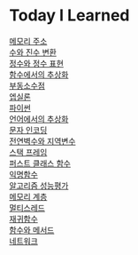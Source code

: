 # Today I Learned

[메모리 주소](https://github.com/cool232000/til/blob/master/Memory_Address.md)<br>
[수와 진수 변환](https://github.com/cool232000/til/blob/master/number.md)<br>
[정수와 정수 표현](https://github.com/cool232000/til/blob/master/integer.md)<br>
[함수에서의 추상화](https://github.com/cool232000/til/blob/master/abstraction.md)<br>
[부동소수점](https://github.com/cool232000/til/blob/master/floating%20point.md)<br>
[엡실론](https://github.com/cool232000/til/blob/master/epsilon.md)<br>
[파이썬](https://github.com/cool232000/til/blob/master/python.md)<br>
[언어에서의 추상화](https://github.com/cool232000/til/blob/master/abstraction2.md)<br>
[문자 인코딩](https://github.com/cool232000/til/blob/master/Character%20encoding.md)<br>
[전연벽수와 지역변수](https://github.com/cool232000/til/blob/master/variable.md)<br>
[스택 프레임](https://github.com/cool232000/til/blob/master/stack_frame.md)<br>
[퍼스트 클래스 함수](https://github.com/cool232000/til/blob/master/First-class%20function.md)</br>
[익명함수](https://github.com/cool232000/til/blob/master/lambda.md)<br>
[알고리즘 성능평가](https://github.com/cool232000/til/blob/master/algorithm.md)<br>
[메모리 계층](https://github.com/cool232000/til/blob/master/Memory_hierarchy.md)<br>
[멀티스레드](https://github.com/cool232000/til/blob/master/Multi_threading.md)<br>
[재귀함수](https://github.com/cool232000/til/blob/master/recursive_function.md)<br>
[함수와 메서드](https://github.com/cool232000/til/blob/master/function%26method.md)<br>
[네트워크](https://github.com/cool232000/til/blob/master/network.md)<br>
